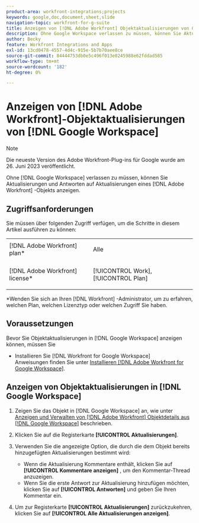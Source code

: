 ```yaml
---
product-area: workfront-integrations;projects
keywords: google,doc,document,sheet,slide
navigation-topic: workfront-for-g-suite
title: Anzeigen von [!DNL Adobe Workfront] Objektaktualisierungen von Google Workspace
description: Ohne Google Workspace verlassen zu müssen, können Sie Aktualisierungen und Antworten auf Aktualisierungen eines [!DNL Adobe Workfront] Objekts anzeigen.
author: Becky
feature: Workfront Integrations and Apps
exl-id: 13cd0478-4557-4d4c-915e-5b7b70aee8ce
source-git-commit: 84444753db0e5c496f013e0245988e62fddad585
workflow-type: tm+mt
source-wordcount: '182'
ht-degree: 0%

---
```


# Anzeigen von [!DNL Adobe Workfront]-Objektaktualisierungen von [!DNL Google Workspace]

>[!NOTE]
>
>Die neueste Version des Adobe Workfront-Plug-ins für Google wurde am 26. Juni 2023 veröffentlicht.

Ohne [!DNL Google Workspace] verlassen zu müssen, können Sie Aktualisierungen und Antworten auf Aktualisierungen eines [!DNL Adobe Workfront] -Objekts anzeigen.

## Zugriffsanforderungen

Sie müssen über folgenden Zugriff verfügen, um die Schritte in diesem Artikel ausführen zu können:

<table style="table-layout:auto"> 
 <col> 
 <col> 
 <tbody> 
  <tr> 
   <td role="rowheader">[!DNL Adobe Workfront] plan*</td> 
   <td> <p>Alle</p> </td> 
  </tr> 
  <tr> 
   <td role="rowheader">[!DNL Adobe Workfront] license*</td> 
   <td> <p>[!UICONTROL Work], [!UICONTROL Plan]</p> </td> 
  </tr> 
   </tbody> 
</table>

&#42;Wenden Sie sich an Ihren [!DNL Workfront] -Administrator, um zu erfahren, welchen Plan, welchen Lizenztyp oder welchen Zugriff Sie haben.

## Voraussetzungen

Bevor Sie Objektaktualisierungen in [!DNL Google Workspace] anzeigen können, müssen Sie

* Installieren Sie [!DNL Workfront for Google Workspace]\
   Anweisungen finden Sie unter [Installieren [!DNL Adobe Workfront for Google Workspace]](../../workfront-integrations-and-apps/workfront-for-g-suite/install-workfront-for-gsuite.md).

## Anzeigen von Objektaktualisierungen in [!DNL Google Workspace]

1. Zeigen Sie das Objekt in [!DNL Google Workspace] an, wie unter [Anzeigen und Verwalten von [!DNL Adobe Workfront] Objektdetails aus  [!DNL Google Workspace]](../../workfront-integrations-and-apps/workfront-for-g-suite/view-manage-work-item-details-in-gsuite.md) beschrieben.
1. Klicken Sie auf die Registerkarte **[!UICONTROL Aktualisierungen]**.
1. Verwenden Sie die angezeigte Option, die durch die dem Objekt bereits hinzugefügten Aktualisierungen bestimmt wird:

   * Wenn die Aktualisierung Kommentare enthält, klicken Sie auf **[!UICONTROL Kommentare anzeigen]** , um den Kommentar-Thread anzuzeigen.
   * Wenn Sie die erste Antwort zur Aktualisierung hinzufügen möchten, klicken Sie auf **[!UICONTROL Antworten]** und geben Sie Ihren Kommentar ein.

1. Um zur Registerkarte **[!UICONTROL Aktualisierungen]** zurückzukehren, klicken Sie auf **[!UICONTROL Alle Aktualisierungen anzeigen]**.
